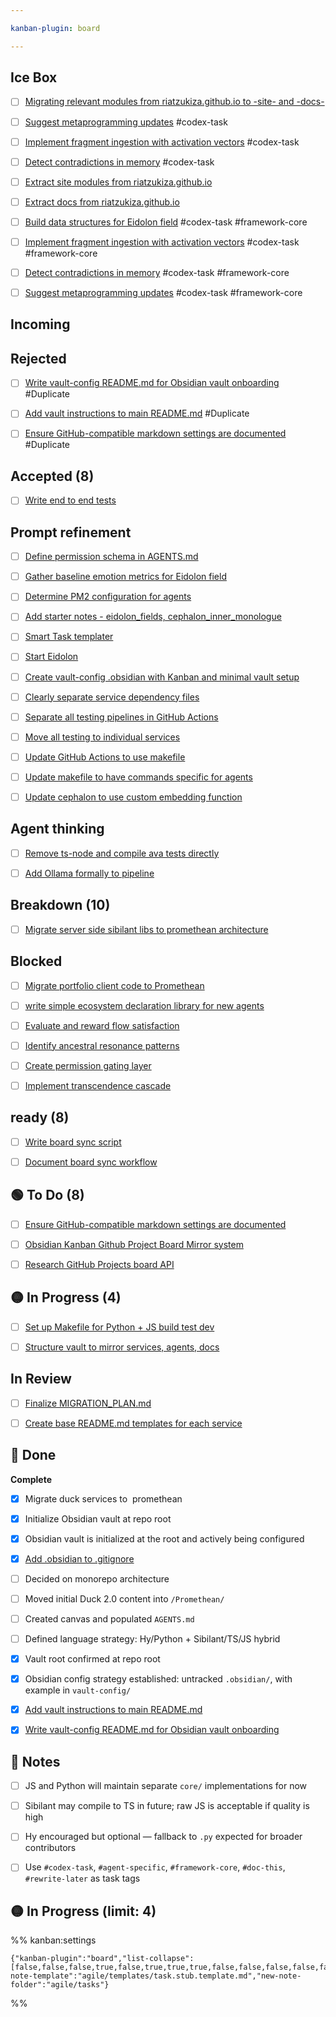 ```yaml
---

kanban-plugin: board

---
```

<!-- Numbers in column headings (e.g. "In Progress (4)") track WIP limits for the
     Obsidian Kanban plugin. Do not edit these counts manually. -->

## Ice Box

- [ ] [Migrating relevant modules from riatzukiza.github.io to -site- and -docs-](../tasks/Migrating%20relevant%20modules%20from%20riatzukiza.github.io%20to%20-site-%20and%20-docs-.md)
- [ ] [Suggest metaprogramming updates](../tasks/Suggest%20metaprogramming%20updates.md) #codex-task
- [ ] [Implement fragment ingestion with activation vectors](../tasks/Implement%20fragment%20ingestion%20with%20activation%20vectors.md) #codex-task
- [ ] [Detect contradictions in memory](../tasks/Detect%20contradictions%20in%20memory.md) #codex-task
- [ ] [Extract site modules from riatzukiza.github.io](../tasks/Extract%20site%20modules%20from%20riatzukiza.github.io.md)
- [ ] [Extract docs from riatzukiza.github.io](../tasks/Extract%20docs%20from%20riatzukiza.github.io.md)
- [ ] [Build data structures for Eidolon field](../tasks/Build%20data%20structures%20for%20Eidolon%20field.md) #codex-task #framework-core
- [ ] [Implement fragment ingestion with activation vectors](../tasks/Implement%20fragment%20ingestion%20with%20activation%20vectors.md) #codex-task #framework-core
- [ ] [Detect contradictions in memory](../tasks/Detect%20contradictions%20in%20memory.md) #codex-task #framework-core
- [ ] [Suggest metaprogramming updates](../tasks/Suggest%20metaprogramming%20updates.md) #codex-task #framework-core


## Incoming

## Rejected

- [ ] [Write vault-config README.md for Obsidian vault onboarding](../tasks/Write%20vault-config%20README.md%20for%20Obsidian%20vault%20onboarding.md) #Duplicate
- [ ] [Add vault instructions to main README.md](../tasks/Add%20vault%20instructions%20to%20main%20README.md.md) #Duplicate
- [ ] [Ensure GitHub-compatible markdown settings are documented](../tasks/Ensure%20GitHub-compatible%20markdown%20settings%20are%20documented.md) #Duplicate


## Accepted (8)

- [ ] [Write end to end tests](Write%20end%20to%20end%20tests.md)


## Prompt refinement

- [ ] [Define permission schema in AGENTS.md](../tasks/Define%20permission%20schema%20in%20AGENTS.md)
- [ ] [Gather baseline emotion metrics for Eidolon field](../tasks/Gather%20baseline%20emotion%20metrics%20for%20Eidolon%20field.md)
- [ ] [Determine PM2 configuration for agents](../tasks/Determine%20PM2%20configuration%20for%20agents.md)
- [ ] [Add starter notes - eidolon\_fields, cephalon\_inner\_monologue](../tasks/Add%20starter%20notes%20-%20eidolon_fields,%20cephalon_inner_monologue.md)
- [ ] [Smart Task templater](../tasks/Smart%20Task%20templater.md)
- [ ] [Start Eidolon](../tasks/Start%20Eidolon.md)
- [ ] [Create vault-config .obsidian with Kanban and minimal vault setup](../tasks/Create%20vault-config%20.obsidian%20with%20Kanban%20and%20minimal%20vault%20setup.md)
- [ ] [Clearly separate service dependency files](../tasks/Clearly%20separate%20service%20dependency%20files.md)
- [ ] [Separate all testing pipelines in GitHub Actions](../tasks/separate%20all%20testing%20pipelines%20in%20github%20Actions.md)
- [ ] [Move all testing to individual services](../tasks/Move%20all%20testing%20to%20individual%20services.md)
- [ ] [Update GitHub Actions to use makefile](../tasks/update%20github%20actions%20to%20use%20makefile.md)
- [ ] [Update makefile to have commands specific for agents](../tasks/Update%20makefile%20to%20have%20commands%20specific%20for%20agents.md)
- [ ] [Update cephalon to use custom embedding function](../tasks/Update%20cephalon%20to%20use%20custom%20embedding%20function.md)


## Agent thinking

- [ ] [Remove ts-node and compile ava tests directly](Remove%20ts-node%20and%20compile%20ava%20tests%20directly.md)
- [ ] [Add Ollama formally to pipeline](../tasks/Add%20Ollama%20formally%20to%20pipeline.md)


## Breakdown (10)

- [ ] [Migrate server side sibilant libs to promethean architecture](../tasks/Migrate%20server%20side%20sibilant%20libs%20to%20promethean%20architecture.md)


## Blocked

- [ ] [Migrate portfolio client code to Promethean](../tasks/Migrate%20portfolio%20client%20code%20to%20Promethean.md)
- [ ] [write simple ecosystem declaration library for new agents](../tasks/write%20simple%20ecosystem%20declaration%20library%20for%20new%20agents.md)
- [ ] [Evaluate and reward flow satisfaction](../tasks/Evaluate%20and%20reward%20flow%20satisfaction.md)
- [ ] [Identify ancestral resonance patterns](../tasks/Identify%20ancestral%20resonance%20patterns.md)
- [ ] [Create permission gating layer](../tasks/Create%20permission%20gating%20layer.md)
- [ ] [Implement transcendence cascade](../tasks/Implement%20transcendence%20cascade.md)


## ready (8)

- [ ] [Write board sync script](../tasks/Write%20board%20sync%20script.md)
- [ ] [Document board sync workflow](../tasks/Document%20board%20sync%20workflow.md)


## 🟢 To Do (8)

- [ ] [Ensure GitHub-compatible markdown settings are documented](../tasks/Ensure%20GitHub-compatible%20markdown%20settings%20are%20documented.md)
- [ ] [Obsidian Kanban Github Project Board Mirror system](../tasks/Obsidian%20Kanban%20Github%20Project%20Board%20Mirror%20system.md)
- [ ] [Research GitHub Projects board API](../tasks/Research%20GitHub%20Projects%20board%20API.md)


## 🟡 In Progress (4)

- [ ] [Set up Makefile for Python + JS build test dev](../tasks/Set%20up%20`Makefile`%20for%20Python%20+%20JS%20build%20test%20dev.md)
- [ ] [Structure vault to mirror services, agents, docs](../tasks/Structure%20vault%20to%20mirror%20`%20services%20`,%20`%20agents%20`,%20`%20docs%20`.md)


## In Review

- [ ] [Finalize MIGRATION\_PLAN.md](../tasks/Finalize%20`MIGRATION_PLAN.md`.md)
- [ ] [Create base README.md templates for each service](../tasks/Create%20base%20`README.md`%20templates%20for%20each%20service.md)


## 🔵 Done

**Complete**
- [x] Migrate duck services to  promethean
- [x] Initialize Obsidian vault at repo root
- [x] Obsidian vault is initialized at the root and actively being configured
- [x] [Add .obsidian to .gitignore](../tasks/Add%20.obsidian%20to%20.gitignore.md)
- [ ] Decided on monorepo architecture
- [ ] Moved initial Duck 2.0 content into `/Promethean/`
- [ ] Created canvas and populated `AGENTS.md`
- [ ] Defined language strategy: Hy/Python + Sibilant/TS/JS hybrid
- [x] Vault root confirmed at repo root
- [x] Obsidian config strategy established: untracked `.obsidian/`, with example in `vault-config/`
- [x] [Add vault instructions to main README.md](../tasks/Add%20vault%20instructions%20to%20main%20README.md.md)
- [x] [Write vault-config README.md for Obsidian vault onboarding](../tasks/Write%20vault-config%20README.md%20for%20Obsidian%20vault%20onboarding.md)


## 🧠 Notes

- [ ] JS and Python will maintain separate `core/` implementations for now
- [ ] Sibilant may compile to TS in future; raw JS is acceptable if quality is high
- [ ] Hy encouraged but optional — fallback to `.py` expected for broader contributors
- [ ] Use `#codex-task`, `#agent-specific`, `#framework-core`, `#doc-this`, `#rewrite-later` as task tags


## 🟡 In Progress (limit: 4)





%% kanban:settings
```
{"kanban-plugin":"board","list-collapse":[false,false,false,true,false,true,true,true,false,false,false,false,false,true,true],"new-note-template":"agile/templates/task.stub.template.md","new-note-folder":"agile/tasks"}
```
%%